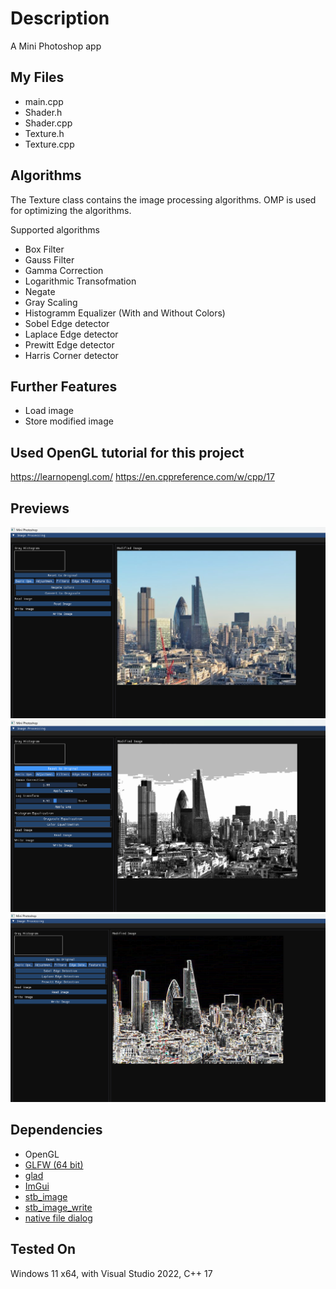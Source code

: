 # Description

A Mini Photoshop app

## My Files
- main.cpp
- Shader.h
- Shader.cpp
- Texture.h
- Texture.cpp

## Algorithms
The Texture class contains the image processing algorithms.
OMP is used for optimizing the algorithms.

Supported algorithms
- Box Filter
- Gauss Filter
- Gamma Correction
- Logarithmic Transofmation
- Negate
- Gray Scaling
- Histogramm Equalizer (With and Without Colors)
- Sobel Edge detector
- Laplace Edge detector
- Prewitt Edge detector
- Harris Corner detector

## Further Features
- Load image
- Store modified image

## Used OpenGL tutorial for this project
https://learnopengl.com/
https://en.cppreference.com/w/cpp/17

## Previews
![Image1](./MiniPhotoshop/preview/1.png)
![Image1](./MiniPhotoshop/preview/2.png)
![Image1](./MiniPhotoshop/preview/3.png)

## Dependencies
- OpenGL
- [GLFW (64 bit)](https://www.glfw.org/download.html)
- [glad](https://glad.dav1d.de/)
- [ImGui](https://github.com/ocornut/imgui)
- [stb_image](https://github.com/nothings/stb/blob/master/stb_image.h)
- [stb_image_write](https://github.com/nothings/stb/blob/master/stb_image_write.h)
- [native file dialog](https://github.com/mlabbe/nativefiledialog/tree/master)

## Tested On
Windows 11 x64, with Visual Studio 2022, C++ 17
